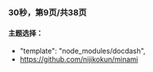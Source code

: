 ### 30秒，第9页/共38页

#### 主题选择：
- "template": "node_modules/docdash",
- https://github.com/nijikokun/minami

